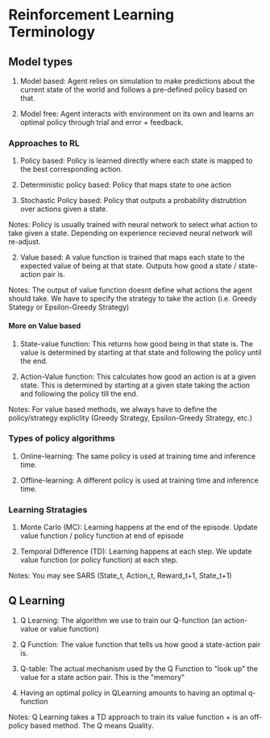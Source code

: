 
# Reinforcement Learning Terminology 

## Model types

1. Model based: Agent relies on simulation to make predictions about the current state of the world and follows a pre-defined policy based on that.

2. Model free: Agent interacts with environment on its own and learns an optimal policy through trial and error + feedback. 

### Approaches to RL
1. Policy based: Policy is learned directly where each state is mapped to the best corresponding action.

2. Deterministic policy based: Policy that maps state to one action

3. Stochastic Policy based: Policy that outputs a probability distrubtion over actions given a state.

Notes: Policy is usually trained with neural network to select what action to take given a state. Depending on experience recieved neural network will re-adjust.

2. Value based: A value function is trained that maps each state to the expected value of being at that state. Outputs how good a state / state-action pair is.

Notes: The output of value function doesnt define what actions the agent should take. We have to specify the strategy to take the action (i.e. Greedy Stategy or Epsilon-Greedy Strategy) 

#### More on Value based

1. State-value function: This returns how good being in that state is. The value is determined by starting at that state and following the policy until the end.

2. Action-Value function: This calculates how good an action is at a given state. This is determined by starting at a given state taking the action and following the policy till the end.

Notes: For value based methods, we always have to define the policy/strategy expliclity (Greedy Strategy, Epsilon-Greedy Strategy, etc.)

### Types of policy algorithms 

1. Online-learning: The same policy is used at training time and inference time.

2. Offline-learning: A different policy is used at training time and inference time.

### Learning Stratagies
1. Monte Carlo (MC): Learning happens at the end of the episode. Update value function / policy function at end of episode

2. Temporal Difference (TD): Learning happens at each step. We update value function (or policy function) at each step.

Notes: You may see SARS (State_t, Action_t, Reward_t+1, State_t+1)


## Q Learning 

1. Q Learning: The algorithm we use to train our Q-function (an action-value or value function)

2. Q Function: The value function that tells us how good a state-action pair is.

3. Q-table: The actual mechanism used by the Q Function to "look up" the value for a state action pair. This is the "memory"

4. Having an optimal policy in QLearning amounts to having an optimal q-function

Notes: Q Learning takes a TD approach to train its value function + is an off-policy based method. The Q means Quality. 

